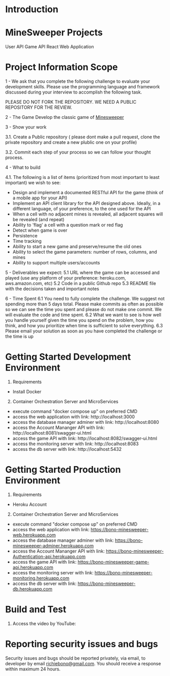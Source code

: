 # Introduction 

# MineSweeper Projects
User API
Game API
React Web Application 

# Project Information Scope

1 - We ask that you complete the following challenge to evaluate your development skills. Please use the programming language and framework discussed during your interview to accomplish the following task.

PLEASE DO NOT FORK THE REPOSITORY. WE NEED A PUBLIC REPOSITORY FOR THE REVIEW. 

2 - The Game
Develop the classic game of [Minesweeper](https://en.wikipedia.org/wiki/Minesweeper_(video_game))

3 - Show your work

3.1.  Create a Public repository ( please dont make a pull request, clone the private repository and create a new plublic one on your profile)

3.2.  Commit each step of your process so we can follow your thought process.

4 - What to build

4.1. The following is a list of items (prioritized from most important to least important) we wish to see:
* Design and implement  a documented RESTful API for the game (think of a mobile app for your API)
* Implement an API client library for the API designed above. Ideally, in a different language, of your preference, to the one used for the API
* When a cell with no adjacent mines is revealed, all adjacent squares will be revealed (and repeat)
* Ability to 'flag' a cell with a question mark or red flag
* Detect when game is over
* Persistence
* Time tracking
* Ability to start a new game and preserve/resume the old ones
* Ability to select the game parameters: number of rows, columns, and mines
* Ability to support multiple users/accounts
 
5 - Deliverables we expect:
5.1 URL where the game can be accessed and played (use any platform of your preference: heroku.com, aws.amazon.com, etc)
5.2 Code in a public Github repo
5.3 README file with the decisions taken and important notes

6 - Time Spent
6.1 You need to fully complete the challenge. We suggest not spending more than 5 days total.  Please make commits as often as possible so we can see the time you spent and please do not make one commit.  We will evaluate the code and time spent.
6.2 What we want to see is how well you handle yourself given the time you spend on the problem, how you think, and how you prioritize when time is sufficient to solve everything.
6.3 Please email your solution as soon as you have completed the challenge or the time is up

# Getting Started Development Environment

1. Requirements 
- Install Docker

2. Container Orchestration Server and MicroServices 
- execute command "docker compose up" on preferred CMD
- access the web application with link: http://localhost:3000
- access the database manager adminer with link: http://localhost:8080
- access the Account Mananger API with link: http://localhost:8081/swagger-ui.html
- access the game API with link: http://localhost:8082/swagger-ui.html
- access the monitoring server with link: http://localhost:8083
- access the db server with link: http://localhost:5432

# Getting Started Production Environment

1. Requirements 
- Heroku Account

2. Container Orchestration Server and MicroServices 
- execute command "docker compose up" on preferred CMD
- access the web application with link: https://bono-minesweeper-web.herokuapp.com
- access the database manager adminer with link: https://bono-minesweeper-adminer.herokuapp.com
- access the Account Mananger API with link: https://bono-minesweeper-Authentication-api.herokuapp.com 
- access the game API with link: https://bono-minesweeper-game-api.herokuapp.com
- access the monitoring server with link: https://bono-minesweeper-monitoring.herokuapp.com
- access the db server with link: https://bono-minesweeper-db.herokuapp.com

# Build and Test
1. Access the video by YouTube: 

# Reporting security issues and bugs
Security issues and bugs should be reported privately, via email, to developer by email richiebono@gmail.com. You should receive a response within maximum 24 hours.
